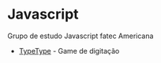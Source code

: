 # Javascript
Grupo de estudo Javascript fatec Americana

* [TypeType](https://maiaram.github.io/EstudosJavascript/TypeType) - Game de digitação
